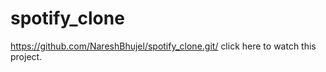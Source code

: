 # spotify_clone

https://github.com/NareshBhujel/spotify_clone.git/ click here to watch this project.
